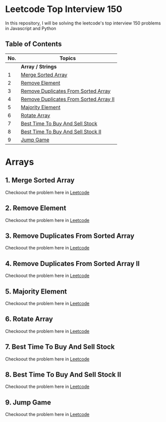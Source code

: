 # Leetcode Top Interview 150
In this repository, I will be solving the leetcode's top interview 150 problems in Javascript and Python

## Table of Contents

| No. | Topics |
| --- | --- |
|  | **Array / Strings** |
| 1 | [Merge Sorted Array](#merge-sorted-array) |
| 2 | [Remove Element](#remove-element) |
| 3 | [Remove Duplicates From Sorted Array](#remove-duplicates-from-sorted-array) |
| 4 | [Remove Duplicates From Sorted Array II](#remove-duplicates-from-sorted-array-ii) |
| 5 | [Majority Element](#majority-element) |
| 6 | [Rotate Array](#rotate-array) |
| 7 | [Best Time To Buy And Sell Stock](#best-time-to-buy-and-sell-stock) |
| 8 | [Best Time To Buy And Sell Stock II](#best-time-to-buy-and-sell-stock-ii) |
| 9 | [Jump Game](#jump-game) |

# Arrays

## <a id="merge-sorted-array"></a>1. Merge Sorted Array
Checkoout the problem here in [Leetcode](https://leetcode.com/problems/merge-sorted-array/description/?envType=study-plan-v2&envId=top-interview-150)

## <a id="remove-element"></a>2. Remove Element
Checkoout the problem here in [Leetcode](https://leetcode.com/problems/remove-element/description/?envType=study-plan-v2&envId=top-interview-150)

## <a id="remove-duplicates-from-sorted-array"></a>3. Remove Duplicates From Sorted Array
Checkoout the problem here in [Leetcode](https://leetcode.com/problems/remove-duplicates-from-sorted-array/?envType=study-plan-v2&envId=top-interview-150)

## <a id="remove-duplicates-from-sorted-array-ii"></a>4. Remove Duplicates From Sorted Array II
Checkoout the problem here in [Leetcode](https://leetcode.com/problems/remove-duplicates-from-sorted-array-ii/description/?envType=study-plan-v2&envId=top-interview-150)

## <a id="majority-element"></a>5. Majority Element
Checkoout the problem here in [Leetcode](https://leetcode.com/problems/majority-element/description/?envType=study-plan-v2&envId=top-interview-150)

## <a id="rotate-array"></a>6. Rotate Array
Checkoout the problem here in [Leetcode](https://leetcode.com/problems/rotate-array/description/?envType=study-plan-v2&envId=top-interview-150)

## <a id="best-time-to-buy-and-sell-stock"></a>7. Best Time To Buy And Sell Stock
Checkoout the problem here in [Leetcode](https://leetcode.com/problems/best-time-to-buy-and-sell-stock/?envType=study-plan-v2&envId=top-interview-150)

## <a id="best-time-to-buy-and-sell-stock-ii"></a>8. Best Time To Buy And Sell Stock II
Checkoout the problem here in [Leetcode](https://leetcode.com/problems/best-time-to-buy-and-sell-stock-ii/description/?envType=study-plan-v2&envId=top-interview-150)

## <a id="jump-game"></a>9. Jump Game
Checkoout the problem here in [Leetcode](https://leetcode.com/problems/jump-game/description/?envType=study-plan-v2&envId=top-interview-150)